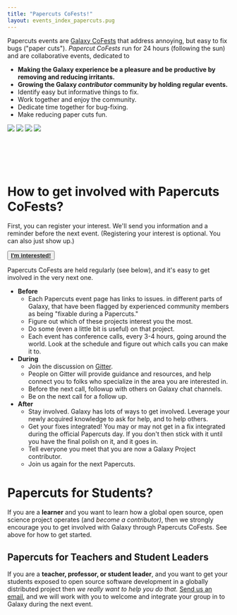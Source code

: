 ```yaml
---
title: "Papercuts CoFests!"
layout: events_index_papercuts.pug
---
```


Papercuts events are [Galaxy CoFests](/events/cofests/) that address annoying, but easy to fix bugs ("paper cuts").  *Papercut CoFests* run for 24 hours (following the sun) and are collaborative events, dedicated to

* **Making the Galaxy experience be a pleasure and be productive by removing and reducing irritants.**
* **Growing the Galaxy *contributor* community by holding regular events.**
* Identify easy but informative things to fix.
* Work together and enjoy the community.
* Dedicate time together for bug-fixing.
* Make reducing paper cuts fun.

<div class="text-center img-sizer autowidth" style="height: 6rem">

![](/events/2020-10-papercuts/papercuts-2020-10-21.png)
![](/events/2020-11-papercuts/papercuts-2020-11-18.png)
![](/events/2020-12-papercuts/papercuts-2020-12.gif)
![](/events/2021-01-papercuts/papercuts-2021-01.png)

</div>


# How to get involved with Papercuts CoFests?

First, you can register your interest.  We'll send you information and a reminder before the next event.  (Registering your interest is optional.  You can also just show up.)

<button type="button" class="btn btn-light"> **[I'm interested!](https://docs.google.com/forms/d/e/1FAIpQLSc-OUa9s-L9DO1RMuSeiOWts1am0eWXI9VKM9dHfKxExBS-ag/viewform)**
 </button></a>

Papercuts CoFests are held regularly (see below), and it's easy to get involved in the very next one.

* **Before**
    * Each Papercuts event page has links to issues. in different parts of Galaxy, that have been flagged by experienced community members as being "fixable during a Papercuts."
    * Figure out which of these projects interest you the most.
    * Do some (even a little bit is useful) on that project.
    * Each event has conference calls, every 3-4 hours, going around the world.  Look at the schedule and figure out which calls you can make it to.
* **During**
    * Join the discussion on [Gitter](https://gitter.im/galaxyproject/Lobby).
    * People on Gitter will provide guidance and resources, and help connect you to folks who specialize in the area you are interested in.
    * Before the next call, followup with others on Galaxy chat channels.
    * Be on the next call for a follow up.
* **After**
    * Stay involved. Galaxy has lots of ways to get involved. Leverage your newly acquired knowledge to ask for help, and to help others.
    * Get your fixes integrated!  You may or may not get in a fix integrated during the official Papercuts day.  If you don't then stick with it until you have the final polish on it, and it goes in.
    * Tell everyone you meet that you are now a Galaxy Project contributor.
    * Join us again for the next Papercuts.

# Papercuts for Students?

If you are a **learner** and you want to learn how a global open source, open science project operates (and *become a contributor)*, then we strongly encourage you to get involved with Galaxy through Papercuts CoFests.  See above for how to get started.

## Papercuts for Teachers and Student Leaders

If you are a **teacher, professor, or student leader**, and you want to get your students exposed to open source software development in a globally distributed project then *we really want to help you do that.*  [Send us an email](mailto:outreach@galaxyproject.org), and we will work with you to welcome and integrate your group in to Galaxy during the next event.

